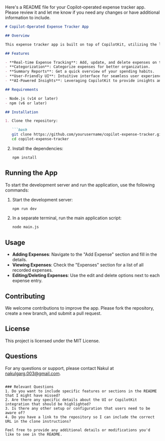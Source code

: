 Here's a README file for your Copilot-operated expense tracker app. Please review it and let me know if you need any changes or have additional information to include.

```markdown
# Copilot-Operated Expense Tracker App

## Overview

This expense tracker app is built on top of CopilotKit, utilizing the latest in AI technology to help users manage and track their expenses efficiently. The app explores new use-cases, showcases specific features of CopilotKit, and applies the technology to the domain of personal finance management.

## Features

- **Real-time Expense Tracking**: Add, update, and delete expenses on the go.
- **Categorization**: Categorize expenses for better organization.
- **Summary Reports**: Get a quick overview of your spending habits.
- **User-Friendly UI**: Intuitive interface for seamless user experience.
- **AI-Powered Insights**: Leveraging CopilotKit to provide insights and recommendations.

## Requirements

- Node.js (v14 or later)
- npm (v6 or later)

## Installation

1. Clone the repository:

   ```bash
   git clone https://github.com/yourusername/copilot-expense-tracker.git
   cd copilot-expense-tracker
   ```

2. Install the dependencies:

   ```bash
   npm install
   ```

## Running the App

To start the development server and run the application, use the following commands:

1. Start the development server:

   ```bash
   npm run dev
   ```

2. In a separate terminal, run the main application script:

   ```bash
   node main.js
   ```

## Usage

- **Adding Expenses**: Navigate to the "Add Expense" section and fill in the details.
- **Viewing Expenses**: Check the "Expenses" section for a list of all recorded expenses.
- **Editing/Deleting Expenses**: Use the edit and delete options next to each expense entry.

## Contributing

We welcome contributions to improve the app. Please fork the repository, create a new branch, and submit a pull request.

## License

This project is licensed under the MIT License.

## Questions

For any questions or support, please contact Nakul at nakulgarg.003@gmail.com.

```

### Relevant Questions
1. Do you want to include specific features or sections in the README that I might have missed?
2. Are there any specific details about the UI or CopilotKit integration that should be highlighted?
3. Is there any other setup or configuration that users need to be aware of?
4. Do you have a link to the repository so I can include the correct URL in the clone instructions?

Feel free to provide any additional details or modifications you'd like to see in the README.